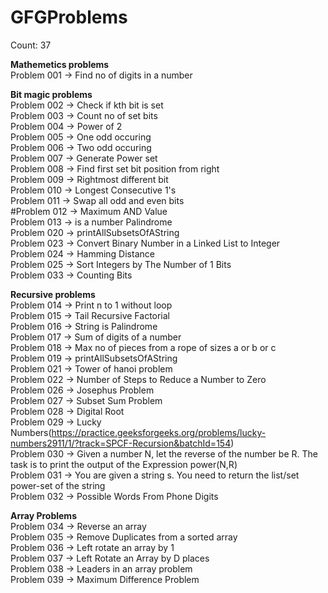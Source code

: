 


# GFGProblems

Count: 37

**Mathemetics problems**    
Problem 001  -> Find no of digits in a number  


**Bit magic problems**    
Problem 002  -> Check if kth bit is set  
Problem 003  -> Count no of set bits  
Problem 004  -> Power of 2  
Problem 005  -> One odd occuring  
Problem 006  -> Two odd occuring  
Problem 007  -> Generate Power set  
Problem 008  -> Find first set bit position from right  
Problem 009  -> Rightmost different bit  
Problem 010  -> Longest Consecutive 1's  
Problem 011  -> Swap all odd and even bits  
#Problem 012  -> Maximum AND Value  
Problem 013  -> is a number Palindrome  
Problem 020  -> printAllSubsetsOfAString  
Problem 023  -> Convert Binary Number in a Linked List to Integer  
Problem 024  -> Hamming Distance  
Problem 025  -> Sort Integers by The Number of 1 Bits  
Problem 033  -> Counting Bits  


**Recursive problems**    
Problem 014  -> Print n to 1 without loop  
Problem 015  -> Tail Recursive Factorial  
Problem 016  -> String is Palindrome  
Problem 017  -> Sum of digits of a number  
Problem 018  -> Max no of pieces from a rope of sizes a or b or c  
Problem 019  -> printAllSubsetsOfAString  
Problem 021  -> Tower of hanoi problem  
Problem 022  -> Number of Steps to Reduce a Number to Zero  
Problem 026  -> Josephus Problem  
Problem 027  -> Subset Sum Problem  
Problem 028  -> Digital Root  
Problem 029  -> Lucky Numbers(https://practice.geeksforgeeks.org/problems/lucky-numbers2911/1/?track=SPCF-Recursion&batchId=154)   
Problem 030  -> Given a number N, let the reverse of the number be R. The task is to print the output of the Expression power(N,R)   
Problem 031  -> You are given a string s. You need to return the list/set  power-set of the string  
Problem 032  -> Possible Words From Phone Digits 


**Array Problems**    
Problem 034  -> Reverse an array  
Problem 035  -> Remove Duplicates from a sorted array  
Problem 036  -> Left rotate an array by 1  
Problem 037  -> Left Rotate an Array by D places  
Problem 038  -> Leaders in an array problem  
Problem 039  -> Maximum Difference Problem    


